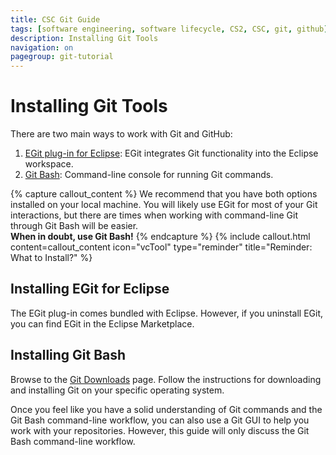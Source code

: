 ```yaml
---
title: CSC Git Guide
tags: [software engineering, software lifecycle, CS2, CSC, git, github]
description: Installing Git Tools
navigation: on
pagegroup: git-tutorial
---
```

# Installing Git Tools
There are two main ways to work with Git and GitHub:

  1. [EGit plug-in for Eclipse](#installing-egit-for-eclipse): EGit integrates Git functionality into the Eclipse workspace.  
  2. [Git Bash](#installing-git-bash): Command-line console for running Git commands.

  
{% capture callout_content %}
We recommend that you have both options installed on your local machine.  You will likely use EGit for most of your Git interactions, but there are times when working with command-line Git through Git Bash will be easier.  
**When in doubt, use Git Bash!**
{% endcapture %}
{% include callout.html content=callout_content icon="vcTool" type="reminder" title="Reminder: What to Install?" %}


## Installing EGit for Eclipse
The EGit plug-in comes bundled with Eclipse.  However, if you uninstall EGit, you can find EGit in the Eclipse Marketplace. 


## Installing Git Bash
Browse to the [Git Downloads](https://git-scm.com/downloads) page. Follow the instructions for downloading and installing Git on your specific operating system.

Once you feel like you have a solid understanding of Git commands and the Git Bash command-line workflow, you can also use a Git GUI to help you work with your repositories. However, this guide will only discuss the Git Bash command-line workflow.

